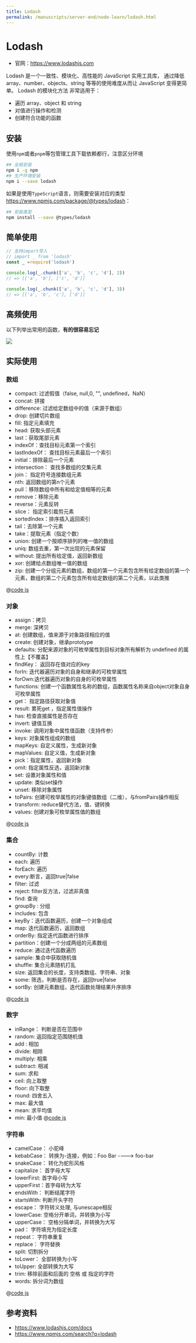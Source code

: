 ```yaml
---
title: Lodash
permalink: /manuscripts/server-end/node-learn/lodash.html
---
```


# Lodash

- 官网：<https://www.lodashjs.com>

Lodash 是一个一致性、模块化、高性能的 JavaScript 实用工具库， 通过降低 array、number、objects、string 等等的使用难度从而让 JavaScript 变得更简单。 Lodash 的模块化方法 非常适用于：

- 遍历 array、object 和 string
- 对值进行操作和检测
- 创建符合功能的函数

## 安装

使用`npm`或者`pnpm`等包管理工具下载依赖都行，注意区分环境

```bash
## 全局安装
npm i -g npm
## 生产环境安装
npm i --save lodash

```

如果是使用`TypeScript`语言，则需要安装对应的类型<https://www.npmjs.com/package/@types/lodash>：

```bash
## 安装类型
npm install --save @types/lodash
```

## 简单使用

```js
// 支持import导入
// import _ from 'lodash'
const _ =require('lodash')

console.log(_.chunk(['a', 'b', 'c', 'd'], 2))
// => [['a', 'b'], ['c', 'd']]

console.log(_.chunk(['a', 'b', 'c', 'd'], 3))
// => [['a', 'b', 'c'], ['d']]

```

## 高频使用

以下列举出常用的函数，**有的很容易忘记**

![](images/lodash.png)

## 实际使用

### 数组

- compact: 过滤假值（false, null,0, "", undefined，NaN）
- concat: 拼接
- difference: 过滤给定数组中的值（来源于数组）
- drop:  创建切片数组
- fill:  指定元素填充
- head: 获取头部元素
- last：获取尾部元素
- indexOf：查找目标元素第一个索引
- lastIndexOf： 查找目标元素最后一个索引
- initial：排除最后一个元素
- intersection： 查找多数组的交集元素
- join： 指定符号连接数组元素
- nth:  返回数组的第n个元素
- pull：移除数组中所有和给定值相等的元素
- remove：移除元素
- reverse：元素反转
- slice： 指定索引裁剪元素
- sortedIndex：排序插入返回索引
- tail：去除第一个元素
- take：提取元素（指定个数）
- union: 创建一个按顺序排列的唯一值的数组
- uniq: 数组去重，第一次出现的元素保留
- without: 提出所有给定值，返回新数组
- xor: 创建给点数组唯一值的数组
- zip: 创建一个分组元素的数组，数组的第一个元素包含所有给定数组的第一个元素，数组的第二个元素包含所有给定数组的第二个元素，以此类推

@[code js](@code/node/lodash/demo-array.js)

### 对象

- assign：拷贝
- merge:  深拷贝
- at:  创建数组，值来源于对象路径相应的值
- create: 创建对象，继承prototype
- defaults: 分配来源对象的可枚举属性到目标对象所有解析为 undefined 的属性上【不覆盖】
- findKey： 返回存在值对应的key
- forIn: 迭代器遍历对象的自身和继承的可枚举属性
- forOwn:迭代器遍历对象的自身的可枚举属性
- functions: 创建一个函数属性名称的数组，函数属性名称来自object对象自身可枚举属性
- get： 指定路径获取对象值
- result: 累死get ，指定属性值操作
- has:  检查直接属性是否存在
- invert: 键值互换
- invoke: 调用对象中属性值函数（支持传参）
- keys: 对象属性组成的数组
- mapKeys: 自定义属性，生成新对象
- mapValues: 自定义值，生成新对象
- pick：指定属性，返回新对象
- omit: 指定属性反选，返回新对象
- set:  设置对象属性和值
- update: 类似set操作
- unset: 移除对象属性
- toPairs:  创建可枚举属性的对象键值数组（二维），与fromPairs操作相反
- transform: reduce替代方法，值、键转换
- values:  创建对象可枚举属性值的数组

@[code js](@code/node/lodash/demo-object.js)

### 集合

- countBy:  计数
- each: 遍历
- forEach: 遍历
- every:断言，返回true|false
- filter: 过滤
- reject: filter反方法，过滤非真值
- find: 查询
- groupBy : 分组
- includes: 包含
- keyBy：迭代函数遍历，创建一个对象组成
- map:  迭代函数遍历，返回数组
- orderBy: 指定迭代函数进行排序
- partition：创建一个分成两组的元素数组
- reduce:   通过迭代函数遍历
- sample:  集合中获取随机值
- shuffle: 集合元素随机打乱
- size: 返回集合的长度，支持类数组、字符串、对象
- some: 筛选，判断是否存在，返回true|false
- sortBy: 创建元素数组，迭代函数处理结果升序排序

@[code js](@code/node/lodash/demo-set.js)

### 数字

- inRange： 判断是否在范围中
- random: 返回指定范围随机值
- add : 相加
- divide: 相除
- multiply: 相乘
- subtract: 相减
- sum:  求和
- ceil:  向上取整
- floor: 向下取整
- round: 四舍五入
- max: 最大值
- mean: 求平均值
- min: 最小值
@[code js](@code/node/lodash/demo-num.js)

### 字符串

- camelCase： 小驼峰
- kebabCase： 转换为-连接，例如：Foo Bar ----> foo-bar
- snakeCase： 转化为蛇形风格
- capitalize： 首字母大写
- lowerFirst:  首字母小写
- upperFirst：首字母转为大写
- endsWith： 判断结尾字符
- startsWith: 判断开头字符
- escape： 字符转义处理, 与unescape相反
- lowerCase: 空格分开单词，并转换为小写
- upperCase： 空格分隔单词，并转换为大写
- pad： 字符填充为指定长度
- repeat： 字符串重复
- replace： 字符替换
- split: 切割拆分
- toLower： 全部转换为小写
- toUpper:  全部转换为大写
- trim: 移除前面和后面的 空格 或 指定的字符
- words: 拆分词为数组

@[code js](@code/node/lodash/demo-string.js)

## 参考资料

- <https://www.lodashjs.com/docs>
- <https://www.npmjs.com/search?q=lodash>

